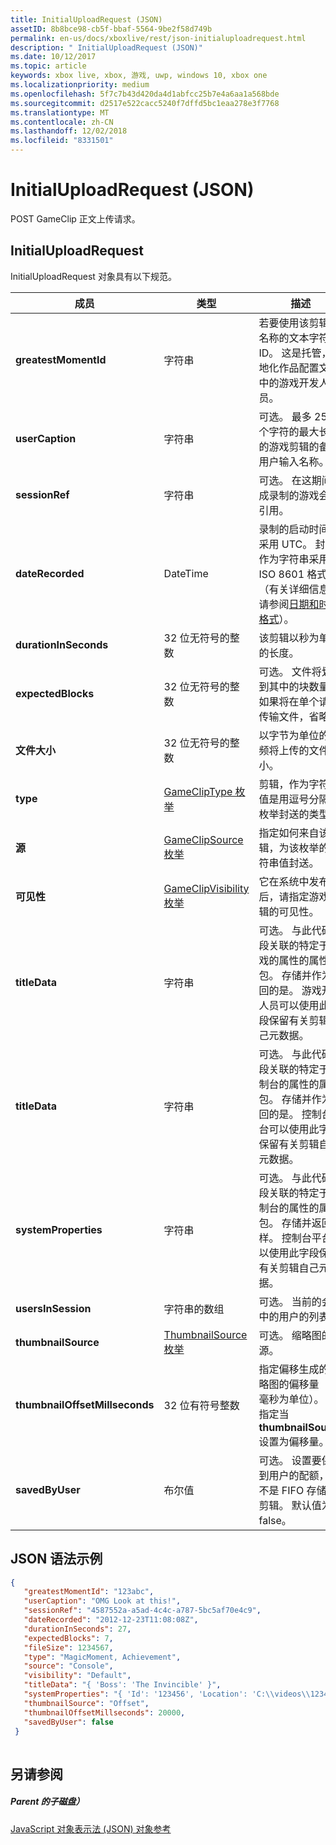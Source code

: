 ```yaml
---
title: InitialUploadRequest (JSON)
assetID: 8b8bce98-cb5f-bbaf-5564-9be2f58d749b
permalink: en-us/docs/xboxlive/rest/json-initialuploadrequest.html
description: " InitialUploadRequest (JSON)"
ms.date: 10/12/2017
ms.topic: article
keywords: xbox live, xbox, 游戏, uwp, windows 10, xbox one
ms.localizationpriority: medium
ms.openlocfilehash: 5f7c7b43d420da4d1abfcc25b7e4a6aa1a568bde
ms.sourcegitcommit: d2517e522cacc5240f7dffd5bc1eaa278e3f7768
ms.translationtype: MT
ms.contentlocale: zh-CN
ms.lasthandoff: 12/02/2018
ms.locfileid: "8331501"
---
```

# <a name="initialuploadrequest-json"></a>InitialUploadRequest (JSON)
POST GameClip 正文上传请求。 
<a id="ID4EN"></a>

 
## <a name="initialuploadrequest"></a>InitialUploadRequest
 
InitialUploadRequest 对象具有以下规范。
 
| 成员| 类型| 描述| 
| --- | --- | --- | 
| <b>greatestMomentId</b>| 字符串| 若要使用该剪辑的名称的文本字符串 ID。 这是托管，本地化作品配置文件中的游戏开发人员。| 
| <b>userCaption</b>| 字符串| 可选。 最多 250 个字符的最大长度的游戏剪辑的备用用户输入名称。| 
| <b>sessionRef</b>| 字符串| 可选。 在这期间完成录制的游戏会话引用。| 
| <b>dateRecorded</b>| DateTime| 录制的启动时间，采用 UTC。 封送作为字符串采用 ISO 8601 格式 （有关详细信息，请参阅<a href="http://www.w3.org/TR/NOTE-datetime">日期和时间格式</a>）。| 
| <b>durationInSeconds</b>| 32 位无符号的整数| 该剪辑以秒为单位的长度。| 
| <b>expectedBlocks</b>| 32 位无符号的整数| 可选。 文件将划分到其中的块数量。 如果将在单个请求传输文件，省略。| 
| <b>文件大小</b>| 32 位无符号的整数| 以字节为单位的视频将上传的文件大小。| 
| <b>type</b>| [GameClipType 枚举](../enums/gvr-enum-gamecliptypes.md)| 剪辑，作为字符串值是用逗号分隔的枚举封送的类型。| 
| <b>源</b>| [GameClipSource 枚举](../enums/gvr-enum-gameclipsource.md)| 指定如何来自该剪辑，为该枚举的字符串值封送。| 
| <b>可见性</b>| [GameClipVisibility 枚举](../enums/gvr-enum-gameclipvisibility.md)| 它在系统中发布后，请指定游戏剪辑的可见性。| 
| <b>titleData</b>| 字符串| 可选。 与此代码片段关联的特定于游戏的属性的属性包。 存储并作为返回的是。 游戏开发人员可以使用此字段保留有关剪辑自己元数据。| 
| <b>titleData</b>| 字符串| 可选。 与此代码片段关联的特定于控制台的属性的属性包。 存储并作为返回的是。 控制台平台可以使用此字段保留有关剪辑自己元数据。| 
| <b>systemProperties</b>| 字符串| 可选。 与此代码片段关联的特定于控制台的属性的属性包。 存储并返回原样。 控制台平台可以使用此字段保留有关剪辑自己元数据。| 
| <b>usersInSession</b>| 字符串的数组| 可选。 当前的会话中的用户的列表。| 
| <b>thumbnailSource</b>| [ThumbnailSource 枚举](../enums/gvr-enum-thumbnailsource.md)| 可选。 缩略图的源。| 
| <b>thumbnailOffsetMillseconds</b>| 32 位有符号整数| 指定偏移生成的缩略图的偏移量 （以毫秒为单位）。 仅指定当<b>thumbnailSource</b>设置为偏移量。| 
| <b>savedByUser</b>| 布尔值| 可选。 设置要保存到用户的配额，而不是 FIFO 存储的剪辑。 默认值为 false。| 
  
<a id="ID4ERH"></a>

 
## <a name="sample-json-syntax"></a>JSON 语法示例
 

```json
{
   "greatestMomentId": "123abc",
   "userCaption": "OMG Look at this!",
   "sessionRef": "4587552a-a5ad-4c4c-a787-5bc5af70e4c9",
   "dateRecorded": "2012-12-23T11:08:08Z",
   "durationInSeconds": 27,
   "expectedBlocks": 7,
   "fileSize": 1234567,
   "type": "MagicMoment, Achievement",
   "source": "Console",
   "visibility": "Default",
   "titleData": "{ 'Boss': 'The Invincible' }",
   "systemProperties": "{ 'Id': '123456', 'Location': 'C:\\videos\\123456.mp4' }",
   "thumbnailSource": "Offset",
   "thumbnailOffsetMillseconds": 20000,
   "savedByUser": false
 }
    
```

  
<a id="ID4E1H"></a>

 
## <a name="see-also"></a>另请参阅
 
<a id="ID4E3H"></a>

 
##### <a name="parent"></a>Parent 的子磁盘） 

[JavaScript 对象表示法 (JSON) 对象参考](atoc-xboxlivews-reference-json.md)

   